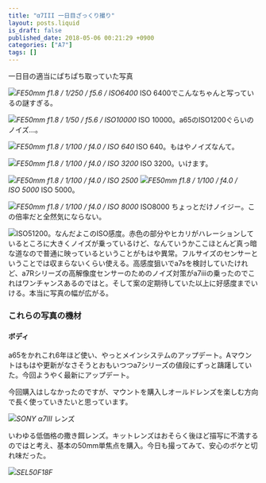 ```yaml
---
title: "α7III 一日目ざっくり撮り"
layout: posts.liquid
is_draft: false
published_date: 2018-05-06 00:21:29 +0900
categories: ["A7"]
tags: []
---
```


一日目の適当にぱちぱち取っていた写真

 ![](/public/images/2019/01/ea482-1KpTB1TGKDAwbHxsDzIZrqg.jpeg)_FE50mm f1.8 / 1/250 / f5.6 / ISO6400_
ISO 6400でこんなちゃんと写っているの謎すぎる。

 ![](/public/images/2019/01/63f6b-1yxzkgwkSZfYh96PF2j4dOA.jpeg)_FE50mm f1.8 / 1/50 / f5.6 / ISO10000_
ISO 10000。a65のISO1200ぐらいのノイズ...。

 ![](/public/images/2019/01/f6dfe-1WVpDEW2ipqYmKLeuGVb-RQ.jpeg)_FE50mm f1.8 / 1/100 / f4.0 / ISO 640_
ISO 640。もはやノイズなんて。

 ![](/public/images/2019/01/3a41a-1TDrVaP3WX5zVyV320KWxHQ.jpeg)_FE50mm f1.8 / 1/100 / f4.0 / ISO 3200_
ISO 3200。いけます。

 ![](/public/images/2019/01/5262c-1nuEIMtvQiGaWO63fHQxMOQ.jpeg)_FE50mm f1.8 / 1/100 / f4.0 / ISO 2500_
 ![](/public/images/2019/01/0eb7e-1zdE1tNvgPzljPpUKIEOtIg.jpeg)_FE50mm f1.8 / 1/100 / f4.0 / ISO 5000_
ISO 5000。

 ![](/public/images/2019/01/26bb9-1Mpn3GYzcoNmPngHqSLWsaw.jpeg)_FE50mm f1.8 / 1/100 / f4.0 / ISO 8000_
ISO8000 ちょっとだけノイジー。この倍率だと全然気にならない。

 ![](/public/images/2019/01/35145-1Ue7jxFn9zc7oKn5hpfFolQ.jpeg)ISO51200。なんだよこのISO感度。赤色の部分やヒカリがハレーションしているところに大きくノイズが乗っているけど、なんていうかここほとんど真っ暗な道なので普通に映っているということがもはや異常。フルサイズのセンサーということでは収まらないくらい使える。高感度狙いでa7sを検討していたけれど、a7Rシリーズの高解像度センサーのためのノイズ対策がa7iiiの乗ったのでこれはワンチャンスあるのではと。そして案の定期待していた以上に好感度までいける。本当に写真の幅が広がる。

### これらの写真の機材
#### ボディ
a65をかれこれ6年ほど使い、やっとメインシステムのアップデート。Aマウントはもはや更新がなさそうとおもいつつa7シリーズの値段にずっと躊躇していた。今回ようやく最新にアップデート。

今回購入はしなかったのですが、マウントを購入しオールドレンズを楽しむ方向で長く使っていきたいと思っています。

 ![](/public/images/2019/01/7e60c-0Cc_rj-p8H5U6bkgf.jpg)_SONY α7III_
レンズ

いわゆる低価格の撒き餌レンズ。キットレンズはおそらく後ほど描写に不満するのではと考え、基本の50mm単焦点を購入。今日も撮ってみて、安心のボケと切れ味だった。

 ![](/public/images/2019/01/ece75-0BV0Ap1N_eq-69L6A.jpg)_SEL50F18F_

